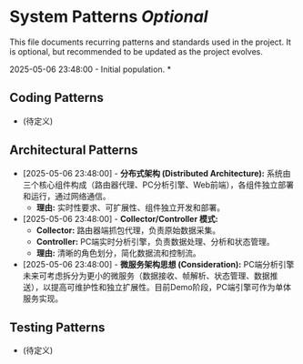 # System Patterns *Optional*

This file documents recurring patterns and standards used in the project.
It is optional, but recommended to be updated as the project evolves.

2025-05-06 23:48:00 - Initial population.
*

## Coding Patterns

*   (待定义)

## Architectural Patterns

*   [2025-05-06 23:48:00] - **分布式架构 (Distributed Architecture):** 系统由三个核心组件构成（路由器代理、PC分析引擎、Web前端），各组件独立部署和运行，通过网络通信。
    *   **理由:** 实时性要求、可扩展性、组件独立开发和部署。
*   [2025-05-06 23:48:00] - **Collector/Controller 模式:**
    *   **Collector:** 路由器端抓包代理，负责原始数据采集。
    *   **Controller:** PC端实时分析引擎，负责数据处理、分析和状态管理。
    *   **理由:** 清晰的角色划分，简化数据流和控制流。
*   [2025-05-06 23:48:00] - **微服务架构思想 (Consideration):** PC端分析引擎未来可考虑拆分为更小的微服务（数据接收、帧解析、状态管理、数据推送），以提高可维护性和独立扩展性。目前Demo阶段，PC端引擎可作为单体服务实现。

## Testing Patterns

*   (待定义)